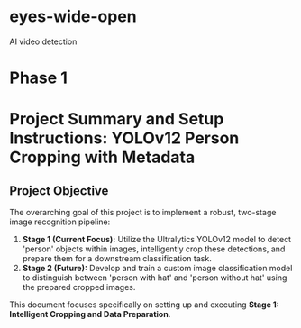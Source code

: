 # eyes-wide-open
AI video detection

# Phase 1
# Project Summary and Setup Instructions: YOLOv12 Person Cropping with Metadata

## Project Objective

The overarching goal of this project is to implement a robust, two-stage image recognition pipeline:
1.  **Stage 1 (Current Focus):** Utilize the Ultralytics YOLOv12 model to detect 'person' objects within images, intelligently crop these detections, and prepare them for a downstream classification task.
2.  **Stage 2 (Future):** Develop and train a custom image classification model to distinguish between 'person with hat' and 'person without hat' using the prepared cropped images.

This document focuses specifically on setting up and executing **Stage 1: Intelligent Cropping and Data Preparation**.

